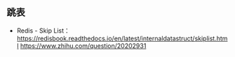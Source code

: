 ## 跳表
* Redis - Skip List： 
https://redisbook.readthedocs.io/en/latest/internaldatastruct/skiplist.html
https://www.zhihu.com/question/20202931 